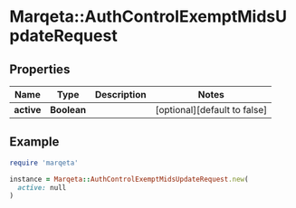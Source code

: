 # Marqeta::AuthControlExemptMidsUpdateRequest

## Properties

| Name | Type | Description | Notes |
| ---- | ---- | ----------- | ----- |
| **active** | **Boolean** |  | [optional][default to false] |

## Example

```ruby
require 'marqeta'

instance = Marqeta::AuthControlExemptMidsUpdateRequest.new(
  active: null
)
```

